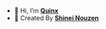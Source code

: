 - 👋 Hi, I’m [**Quinx**](https://github.com/Shineii86/AniStarsAPI)
- 🤖 Created By [**Shinei Nouzen**](https://github.com/Shineii86)

